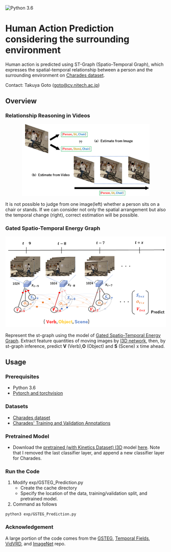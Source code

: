 ![Python 3.6](https://img.shields.io/badge/python-3.6-green.svg)  

# Human Action Prediction considering the surrounding environment
Human action is predicted using ST-Graph (Spatio-Temporal Graph), which expresses the spatial-temporal relationship between a person and the surrounding environment on [Charades dataset](https://allenai.org/plato/charades/). 

Contact: Takuya Goto (goto@cv.nitech.ac.jp)
## Overview


### Relationship Reasoning in Videos
<p align="center">
<img src='imgs/image_video.png' width="400px"/>

It is not possible to judge from one image(left) whether a person sits on a chair or stands. If we can consider not only the spatial arrangement but also the temporal change (right), correct estimation will be possible.

### Gated Spatio-Temporal Energy Graph
<p align="center">
<img src='imgs/hmp_stgraph.png' width="1000px"/>

Represent the st-graph using the model of [Gated Spatio-Temporal Energy Graph](https://arxiv.org/pdf/1903.10547.pdf). Extract feature quantities of moving images by [I3D network](https://arxiv.org/pdf/1705.07750.pdf), then, by st-graph inference, predict **V** (Verb),**O** (Object) and **S** (Scene) x time ahead. 


## Usage

### Prerequisites
- Python 3.6
- [Pytorch and torchvision](https://pytorch.org/)

### Datasets
- [Charades dataset](http://ai2-website.s3.amazonaws.com/data/Charades_v1_rgb.tar)
- [Charades' Training and Validation Annotations](http://ai2-website.s3.amazonaws.com/data/Charades.zip)

### Pretrained Model
- Download the [pretrained (with Kinetics Dataset) I3D](https://arxiv.org/abs/1705.07750) model [here](https://www.dropbox.com/s/r6ja11h06y2w83c/rgb_i3d_pretrained.pt?dl=0). Note that I removed the last classifier layer, and append a new classifier layer for Charades.

### Run the Code
1. Modify exp/GSTEG_Prediction.py
    * Create the cache directory
    * Specify the location of the data, training/validation split, and pretrained model.
2. Command as follows
~~~~
python3 exp/GSTEG_Prediction.py
~~~~

### Acknowledgement
A large portion of the code comes from the [GSTEG](https://github.com/yaohungt/Gated-Spatio-Temporal-Energy-Graph), [Temporal Fields](https://github.com/gsig/temporal-fields/tree/master/pytorch), [VidVRD](https://github.com/xdshang/VidVRD-helper), and [ImageNet](https://github.com/pytorch/examples/tree/master/imagenet) repo.

